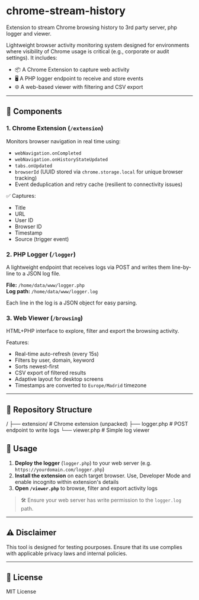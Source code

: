 # chrome-stream-history
Extension to stream Chrome browsing history to 3rd party server, php logger and viewer.

Lightweight browser activity monitoring system designed for environments where visibility of Chrome usage is critical (e.g., corporate or audit settings). It includes:

- 📦 A Chrome Extension to capture web activity
- 🖥 A PHP logger endpoint to receive and store events
- 🌐 A web-based viewer with filtering and CSV export

---

## 🔧 Components

### 1. Chrome Extension (`/extension`)
Monitors browser navigation in real time using:

- `webNavigation.onCompleted`
- `webNavigation.onHistoryStateUpdated`
- `tabs.onUpdated`
- `browserId` (UUID stored via `chrome.storage.local` for unique browser tracking)
- Event deduplication and retry cache (resilient to connectivity issues)

✅ Captures:
- Title
- URL
- User ID
- Browser ID
- Timestamp
- Source (trigger event)

### 2. PHP Logger (`/logger`)
A lightweight endpoint that receives logs via POST and writes them line-by-line to a JSON log file.

**File:** `/home/data/www/logger.php`  
**Log path:** `/home/data/www/logger.log`

Each line in the log is a JSON object for easy parsing.

### 3. Web Viewer (`/browsing`)
HTML+PHP interface to explore, filter and export the browsing activity.

Features:
- Real-time auto-refresh (every 15s)
- Filters by user, domain, keyword
- Sorts newest-first
- CSV export of filtered results
- Adaptive layout for desktop screens
- Timestamps are converted to `Europe/Madrid` timezone

---

## 📂 Repository Structure
/
├── extension/ # Chrome extension (unpacked)
├── logger.php # POST endpoint to write logs
└── viewer.php # Simple log viewer

## 🚀 Usage

1. **Deploy the logger** (`logger.php`) to your web server (e.g. `https://yourdomain.com/logger.php`)
2. **Install the extension** on each target browser. Use, Developer Mode and enable incognito within extension's details
3. **Open `/viewer.php`** to browse, filter and export activity logs

> 🛠 Ensure your web server has write permission to the `logger.log` path.

---

## ⚠️ Disclaimer

This tool is designed for testing pourposes. Ensure that its use complies with applicable privacy laws and internal policies.

---

## 📃 License

MIT License

